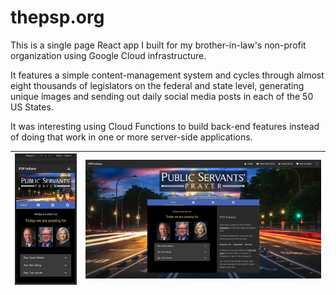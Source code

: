 # thepsp.org

This is a single page React app I built for my brother-in-law's non-profit organization using Google Cloud infrastructure.

It features a simple content-management system and cycles through almost eight thousands of legislators on the federal and state level, generating unique images and sending out daily social media posts in each of the 50 US States.

It was interesting using Cloud Functions to build back-end features instead of doing that work in one or more server-side applications.

|<img alt="mobile screenshot" src="https://raw.githubusercontent.com/namick/thepsp.org/master/public/images/screenshot-mobile.png"  />|<img alt="desktop screenshot" src="https://raw.githubusercontent.com/namick/thepsp.org/master/public/images/screenshot-desktop.png" width="1500px" />|
|---|---|

